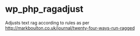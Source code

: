 wp_php_ragadjust
================

Adjusts text rag according to rules as per http://markboulton.co.uk/journal/twenty-four-ways-run-ragged
